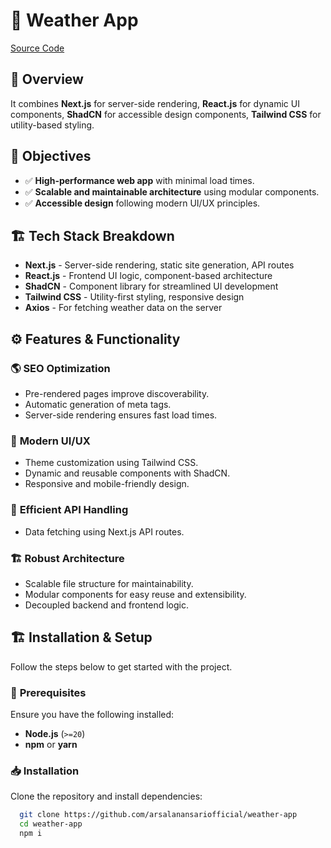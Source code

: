 # 🚀 Weather App

[Source Code](https://github.com/arsalanansariofficial/weather-app)

## 📌 Overview

It combines **Next.js** for server-side rendering, **React.js** for dynamic UI components, **ShadCN** for accessible design components, **Tailwind CSS** for utility-based styling.

## 🎯 Objectives

- ✅ **High-performance web app** with minimal load times.
- ✅ **Scalable and maintainable architecture** using modular components.
- ✅ **Accessible design** following modern UI/UX principles.

## 🏗 Tech Stack Breakdown

- **Next.js** - Server-side rendering, static site generation, API routes
- **React.js** - Frontend UI logic, component-based architecture
- **ShadCN** - Component library for streamlined UI development
- **Tailwind CSS** - Utility-first styling, responsive design
- **Axios** - For fetching weather data on the server

## ⚙️ Features & Functionality

### 🌎 **SEO Optimization**

- Pre-rendered pages improve discoverability.
- Automatic generation of meta tags.
- Server-side rendering ensures fast load times.

### 🎨 **Modern UI/UX**

- Theme customization using Tailwind CSS.
- Dynamic and reusable components with ShadCN.
- Responsive and mobile-friendly design.

### 📡 **Efficient API Handling**

- Data fetching using Next.js API routes.

### 🏗 **Robust Architecture**

- Scalable file structure for maintainability.
- Modular components for easy reuse and extensibility.
- Decoupled backend and frontend logic.

## 🏗 Installation & Setup

Follow the steps below to get started with the project.

### 🚀 **Prerequisites**

Ensure you have the following installed:

- **Node.js** (`>=20`)
- **npm** or **yarn**

### 📥 **Installation**

Clone the repository and install dependencies:

```bash
  git clone https://github.com/arsalanansariofficial/weather-app
  cd weather-app
  npm i
```
